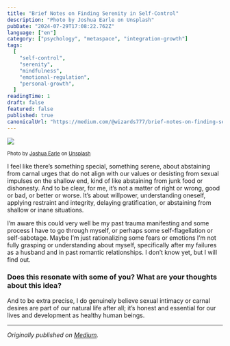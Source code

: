 ```yaml
---
title: "Brief Notes on Finding Serenity in Self-Control"
description: "Photo by Joshua Earle on Unsplash"
pubDate: "2024-07-29T17:08:22.762Z"
language: ["en"]
category: ["psychology", "metaspace", "integration-growth"]
tags:
  [
    "self-control",
    "serenity",
    "mindfulness",
    "emotional-regulation",
    "personal-growth",
  ]
readingTime: 1
draft: false
featured: false
published: true
canonicalUrl: "https://medium.com/@wizards777/brief-notes-on-finding-serenity-in-self-control-e2e489677baa"
---
```


![](https://cdn-images-1.medium.com/max/800/0*C5b_lUwsLZ12xFSD)

<small>Photo by [Joshua Earle](https://unsplash.com/@joshuaearle?utm_source=medium&utm_medium=referral) on [Unsplash](https://unsplash.com?utm_source=medium&utm_medium=referral)</small>

I feel like there’s something special, something serene, about abstaining from carnal urges that do not align with our values or desisting from sexual impulses on the shallow end, kind of like abstaining from junk food or dishonesty. And to be clear, for me, it’s not a matter of right or wrong, good or bad, or better or worse. It’s about willpower, understanding oneself, applying restraint and integrity, delaying gratification, or abstaining from shallow or inane situations.

I’m aware this could very well be my past trauma manifesting and some process I have to go through myself, or perhaps some self-flagellation or self-sabotage. Maybe I’m just rationalizing some fears or emotions I’m not fully grasping or understanding about myself, specifically after my failures as a husband and in past romantic relationships. I don’t know yet, but I will find out.

### Does this resonate with some of you? What are your thoughts about this idea?

And to be extra precise, I do genuinely believe sexual intimacy or carnal desires are part of our natural life after all; it’s honest and essential for our lives and development as healthy human beings.

---

_Originally published on [Medium](https://medium.com/@wizards777/brief-notes-on-finding-serenity-in-self-control-e2e489677baa)._
